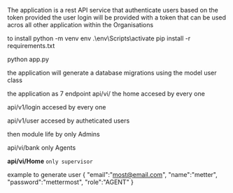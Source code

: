 
The application is a rest API service that authenticate users based on the token provided 
 the user login will be provided with a token that can be used acros all other application within the Organisations 


to install 
python -m venv env
.\env\Scripts\activate
pip install -r requirements.txt

python app.py

 the application will generate a database migrations using the model user class
 
 the application as 7 endpoint 
  api/vi/
  the home accesed by every one 
 
api/v1/login
accesed by every one 

api/v1/user
accesed by autheticated users

then module life
by only Admins

api/vi/bank
only Agents

**api/vi/Home** 
 `only supervisor `


example to generate user
{
    "email":"most@email.com",
    "name":"metter",
    "password":"mettermost",
    "role":"AGENT"
}